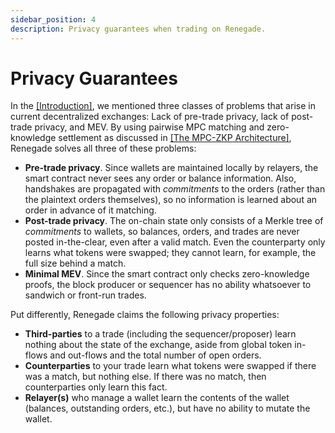 ```yaml
---
sidebar_position: 4
description: Privacy guarantees when trading on Renegade.
---
```


# Privacy Guarantees

In the [[Introduction]](/), we mentioned three classes of problems that arise
in current decentralized exchanges: Lack of pre-trade privacy, lack of
post-trade privacy, and MEV. By using pairwise MPC matching and zero-knowledge
settlement as discussed in [[The MPC-ZKP
Architecture]](/core-concepts/mpc-zkp), Renegade solves all three of these
problems:

- **Pre-trade privacy**. Since wallets are maintained locally by relayers, the
  smart contract never sees any order or balance information. Also, handshakes
  are propagated with *commitments* to the orders (rather than the plaintext
  orders themselves), so no information is learned about an order in advance of
  it matching.
- **Post-trade privacy**. The on-chain state only consists of a Merkle tree of
  *commitments* to wallets, so balances, orders, and trades are never posted
  in-the-clear, even after a valid match. Even the counterparty only learns
  what tokens were swapped; they cannot learn, for example, the full size
  behind a match.
- **Minimal MEV**. Since the smart contract only checks zero-knowledge proofs,
  the block producer or sequencer has no ability whatsoever to sandwich or
  front-run trades.

Put differently, Renegade claims the following privacy properties:
- **Third-parties** to a trade (including the sequencer/proposer) learn nothing
  about the state of the exchange, aside from global token in-flows and
  out-flows and the total number of open orders.
- **Counterparties** to your trade learn what tokens were swapped if there was
  a match, but nothing else. If there was no match, then counterparties only
  learn this fact.
- **Relayer(s)** who manage a wallet learn the contents of the wallet
  (balances, outstanding orders, etc.), but have no ability to mutate the
  wallet.

